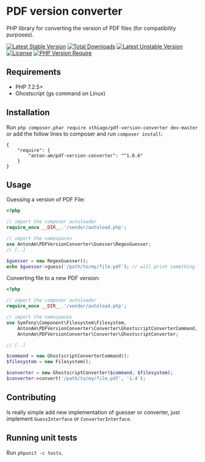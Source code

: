 # PDF version converter 
PHP library for converting the version of PDF files (for compatibility purposes).

[![Latest Stable Version](http://poser.pugx.org/anton-am/pdf-version-converter/v)](https://packagist.org/packages/anton-am/pdf-version-converter) [![Total Downloads](http://poser.pugx.org/anton-am/pdf-version-converter/downloads)](https://packagist.org/packages/anton-am/pdf-version-converter) [![Latest Unstable Version](http://poser.pugx.org/anton-am/pdf-version-converter/v/unstable)](https://packagist.org/packages/anton-am/pdf-version-converter) [![License](http://poser.pugx.org/anton-am/pdf-version-converter/license)](https://packagist.org/packages/anton-am/pdf-version-converter) [![PHP Version Require](http://poser.pugx.org/anton-am/pdf-version-converter/require/php)](https://packagist.org/packages/anton-am/pdf-version-converter)

## Requirements

- PHP 7.2.5+
- Ghostscript (gs command on Linux)

## Installation

Run `php composer.phar require xthiago/pdf-version-converter dev-master` or add the follow lines to composer and run `composer install`:

```
{
    "require": {
        "anton-am/pdf-version-converter": "^1.0.6"
    }
}
```

## Usage

Guessing a version of PDF File:

```php
<?php

// import the composer autoloader
require_once __DIR__.'/vendor/autoload.php'; 

// import the namespaces
use AntonAm\PDFVersionConverter\Guesser\RegexGuesser;
// [..]

$guesser = new RegexGuesser();
echo $guesser->guess('/path/to/my/file.pdf'); // will print something like '1.4'
```

Converting file to a new PDF version:

```php
<?php

// import the composer autoloader
require_once __DIR__.'/vendor/autoload.php'; 

// import the namespaces
use Symfony\Component\Filesystem\Filesystem,
    AntonAm\PDFVersionConverter\Converter\GhostscriptConverterCommand,
    AntonAm\PDFVersionConverter\Converter\GhostscriptConverter;

// [..]

$command = new GhostscriptConverterCommand();
$filesystem = new Filesystem();

$converter = new GhostscriptConverter($command, $filesystem);
$converter->convert('/path/to/my/file.pdf', '1.4');
```

## Contributing

Is really simple add new implementation of guesser or converter, just implement `GuessInterface` or `ConverterInterface`.

## Running unit tests

Run `phpunit -c tests`.
